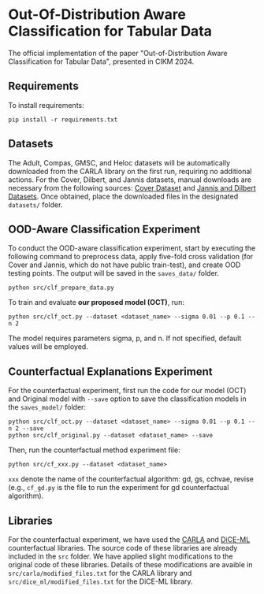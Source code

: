 # Out-Of-Distribution Aware Classification for Tabular Data

The official implementation of the paper "Out-of-Distribution Aware Classification for Tabular Data", presented in CIKM 2024.


## Requirements

To install requirements:

```setup
pip install -r requirements.txt
```

## Datasets
The Adult, Compas, GMSC, and Heloc datasets will be automatically downloaded from the CARLA library on the first run, requiring no additional actions. For the Cover, Dilbert, and Jannis datasets, manual downloads are necessary from the following sources: [Cover Dataset](https://archive.ics.uci.edu/ml/datasets/covertype) and [Jannis and Dilbert Datasets](https://automl.chalearn.org/data). Once obtained, place the downloaded files in the designated `datasets/` folder.

## OOD-Aware Classification Experiment

To conduct the OOD-aware classification experiment, start by executing the following command to preprocess data, apply five-fold cross validation (for Cover and Jannis, which do not have public train-test), and create OOD testing points. The output will be saved in the `saves_data/` folder.

```
python src/clf_prepare_data.py
```


To train and evaluate **our proposed model (OCT)**, run:

```
python src/clf_oct.py --dataset <dataset_name> --sigma 0.01 --p 0.1 --n 2
```
The model requires parameters sigma, p, and n. If not specified, default values will be employed.


## Counterfactual Explanations Experiment

For the counterfactual experiment, first run the code for our model (OCT) and Original model with `--save` option to save the classification models in the `saves_model/` folder:

```
python src/clf_oct.py --dataset <dataset_name> --sigma 0.01 --p 0.1 --n 2 --save
python src/clf_original.py --dataset <dataset_name> --save
```

Then, run the counterfactual method experiment file:
```
python src/cf_xxx.py --dataset <dataset_name>
```
`xxx` denote the name of the counterfactual algorithm: gd, gs, cchvae, revise (e.g., `cf_gd.py` is the file to run the experiment for gd counterfactual algorithm).



## Libraries

For the counterfactual experiment, we have used the [CARLA](https://github.com/carla-recourse/CARLA) and [DiCE-ML](https://github.com/interpretml/DiCE) counterfactual libraries. The source code of these libraries are already included in the `src` folder. We have applied slight modifications to the original code of these libraries. Details of these modifications are avaible in `src/carla/modified_files.txt` for the CARLA library and `src/dice_ml/modified_files.txt` for the DiCE-ML library.
